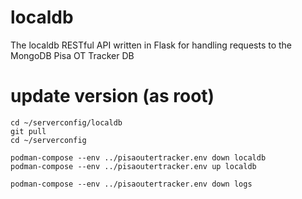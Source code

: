 # localdb

The localdb RESTful API written in Flask for handling requests to the MongoDB Pisa OT Tracker DB


# update version (as root)

```
cd ~/serverconfig/localdb
git pull
cd ~/serverconfig

podman-compose --env ../pisaoutertracker.env down localdb 
podman-compose --env ../pisaoutertracker.env up localdb 

podman-compose --env ../pisaoutertracker.env down logs
```


